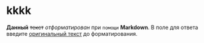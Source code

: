 # kkkk
**Данный** ~~текст~~ *отформатирован* при `помощи` **Markdown**. В поле для ответа введите  [оригинальный текст](https://site.lol/this/link/does/not/exists) до форматирования.
